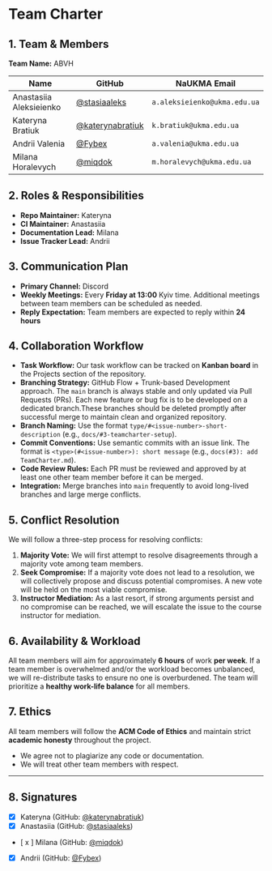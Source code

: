 # Team Charter

## 1. Team & Members

**Team Name:** ABVH

| Name | GitHub | NaUKMA Email |
|------|---------|--------------|
| Anastasiia Aleksieienko | [@stasiaaleks](https://github.com/stasiaaleks) | `a.aleksieienko@ukma.edu.ua` |
| Kateryna Bratiuk | [@katerynabratiuk](https://github.com/katerynabratiuk) | `k.bratiuk@ukma.edu.ua` |
| Andrii Valenia | [@Fybex](https://github.com/Fybex) | `a.valenia@ukma.edu.ua` |
| Milana Horalevych | [@miqdok](https://github.com/miqdok) | `m.horalevych@ukma.edu.ua` |

## 2. Roles & Responsibilities

* **Repo Maintainer:** Kateryna
* **CI Maintainer:** Anastasiia
* **Documentation Lead:** Milana
* **Issue Tracker Lead:** Andrii

## 3. Communication Plan

* **Primary Channel:** Discord
* **Weekly Meetings:** Every **Friday at 13:00** Kyiv time. Additional meetings between team members can be scheduled as needed.
* **Reply Expectation:** Team members are expected to reply within **24 hours**

## 4. Collaboration Workflow

* **Task Workflow:** Our task workflow can be tracked on **Kanban board** in the Projects section of the repository.
* **Branching Strategy:** GitHub Flow + Trunk-based Development approach. The `main` branch is always stable and only updated via Pull Requests (PRs). Each new feature or bug fix is to be developed on a dedicated branch.These branches should be deleted promptly after successful merge to maintain clean and organized repository.
* **Branch Naming:** Use the format `type/#<issue-number>-short-description` (e.g., `docs/#3-teamcharter-setup`).
* **Commit Conventions:** Use semantic commits with an issue link. The format is `<type>(#<issue-number>): short message` (e.g., `docs(#3): add TeamCharter.md`).
* **Code Review Rules:** Each PR must  be reviewed and approved by at least one other team member before it can be merged.
* **Integration:** Merge branches into `main` frequently to avoid long-lived branches and large merge conflicts.

## 5. Conflict Resolution

We will follow a three-step process for resolving conflicts:

1. **Majority Vote:** We will first attempt to resolve disagreements through a majority vote among team members.
2. **Seek Compromise:** If a majority vote does not lead to a resolution, we will collectively propose and discuss potential compromises. A new vote will be held on the most viable compromise.
3. **Instructor Mediation:** As a last resort, if strong arguments persist and no compromise can be reached, we will escalate the issue to the course instructor for mediation.

## 6. Availability & Workload

All team members will aim for approximately **6 hours** of work **per week**. If a team member is overwhelmed and/or the workload becomes unbalanced, we will re-distribute tasks to ensure no one is overburdened. The team will prioritize a **healthy work-life balance** for all members.

## 7. Ethics

All team members will follow the **ACM Code of Ethics** and maintain strict **academic honesty** throughout the project.

* We agree not to plagiarize any code or documentation.
* We will treat other team members with respect.

---

## 8. Signatures

* [x] Kateryna (GitHub: [@katerynabratiuk](https://github.com/katerynabratiuk))
* [x] Anastasiia (GitHub: [@stasiaaleks](https://github.com/stasiaaleks))
* [ x ] Milana (GitHub: [@miqdok](https://github.com/miqdok))
* [x] Andrii (GitHub: [@Fybex](https://github.com/Fybex))
